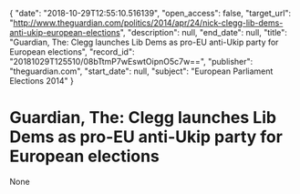 {
  "date": "2018-10-29T12:55:10.516139", 
  "open_access": false, 
  "target_url": "http://www.theguardian.com/politics/2014/apr/24/nick-clegg-lib-dems-anti-ukip-european-elections", 
  "description": null, 
  "end_date": null, 
  "title": "Guardian, The: Clegg launches Lib Dems as pro-EU anti-Ukip party for European elections", 
  "record_id": "20181029T125510/08bTtmP7wEswtOipnO5c7w==", 
  "publisher": "theguardian.com", 
  "start_date": null, 
  "subject": "European Parliament Elections 2014"
}

# Guardian, The: Clegg launches Lib Dems as pro-EU anti-Ukip party for European elections

None